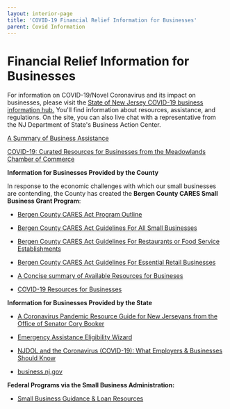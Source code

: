 ```yaml
---
layout: interior-page
title: 'COVID-19 Financial Relief Information for Businesses'
parent: Covid Information
---
```


# Financial Relief Information for Businesses

For information on COVID-19/Novel Coronavirus and its impact on businesses, please visit the [State of New Jersey COVID-19 business information hub.](https://cv.business.nj.gov) You'll find information about resources, assistance, and regulations. On the site, you can also live chat with a representative from the NJ Department of State's Business Action Center.

[A Summary of Business Assistance](https://storage.googleapis.com/static.rutherford-nj.com/covid/COVID-19%20Business%20Assistance.docx)

[COVID-19: Curated Resources for Businesses from the Meadowlands Chamber of Commerce](https://meadowlandsmedia.com/2020/04/08/covid-19-curated-resources-for-businesses/)

**Information for Businesses Provided by the County**

In response to the economic challenges with which our small businesses are contending, the County has created the **Bergen County CARES Small Business Grant Program**: 

- [Bergen County CARES Act Program Outline](https://storage.googleapis.com/static.rutherford-nj.com/covid/business-info/BC%20CARES%202_Program%20Outline.docx.pdf)

- [Bergen County CARES Act Guidelines For All Small Businesses](https://storage.googleapis.com/static.rutherford-nj.com/covid/business-info/BC%20CARES%202_Guidelines_All%20Small%20Businesses.docx.pdf)

- [Bergen County CARES Act Guidelines For Restaurants or Food Service Establishments](https://storage.googleapis.com/static.rutherford-nj.com/covid/business-info/BC%20CARES%202_Guidelines_Restaurant%20or%20Food%20Service%20Establishment.docx.pdf)

- [Bergen County CARES Act Guidelines For Essential Retail Businesses](https://storage.googleapis.com/static.rutherford-nj.com/covid/business-info/BC%20CARES%202_Guidelines_Essential%20Retail%20Businesses.docx.pdf)


- [A Concise summary of Available Resources for Busineses](https://storage.googleapis.com/static.rutherford-nj.com/covid/Resources%20for%20Business_Interactive_Covid-19.pdf)

- [COVID-19 Resources for Businesses](https://www.co.bergen.nj.us/covid-19-resources-for-businesses)


**Information for Businesses Provided by the State**

- [A Coronavirus Pandemic Resource Guide for New Jerseyans from the Office of Senator Cory Booker](https://storage.googleapis.com/static.rutherford-nj.com/covid/Office%20of%20U.S.%20Sen%20Cory%20Booker_%20A%20Coronavirus%20Pandemic%20Resource%20Guide%20for%20NJ%20(Updated%20April%204%2C%202020).pdf)

- [Emergency Assistance Eligibility Wizard](https://assistance.business.nj.gov/)
 
- [NJDOL and the Coronavirus (COVID-19): What Employers & Businesses Should Know](https://www.nj.gov/labor/employer-services/business/covid.shtml)
 
- [business.nj.gov](https://business.nj.gov/covid)

**Federal Programs via the Small Business Administration:**

- [Small Business Guidance & Loan Resources](https://www.sba.gov/funding-programs/loans/covid-19-relief-options)
